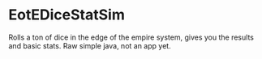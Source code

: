 # EotEDiceStatSim
Rolls a ton of dice in the edge of the empire system, gives you the results and basic stats. Raw simple java, not an app yet.
